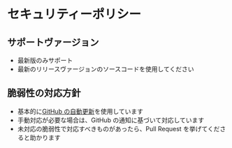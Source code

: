 # セキュリティーポリシー

## サポートヴァージョン

- 最新版のみサポート
- 最新のリリースヴァージョンのソースコードを使用してください

## 脆弱性の対応方針

- 基本的に[GitHub の自動更新](https://help.github.com/ja/github/managing-security-vulnerabilities/configuring-automated-security-updates)を使用しています
- 手動対応が必要な場合は、GitHub の通知に基づいて対応しています
- 未対応の脆弱性で対応すべきものがあったら、Pull Request を挙げてくださると助かります

